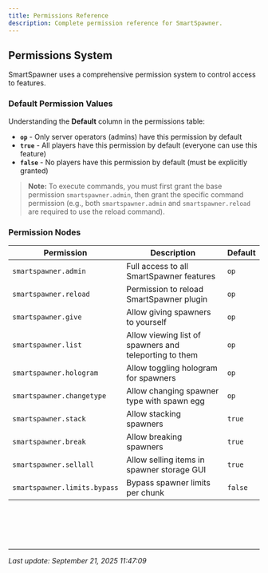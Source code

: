 ```yaml
---
title: Permissions Reference
description: Complete permission reference for SmartSpawner.
---
```


## Permissions System

SmartSpawner uses a comprehensive permission system to control access to features.

### Default Permission Values

Understanding the **Default** column in the permissions table:

- **`op`** - Only server operators (admins) have this permission by default
- **`true`** - All players have this permission by default (everyone can use this feature)
- **`false`** - No players have this permission by default (must be explicitly granted)

> **Note:** To execute commands, you must first grant the base permission `smartspawner.admin`, then grant the specific command permission (e.g., both `smartspawner.admin` and `smartspawner.reload` are required to use the reload command).

### Permission Nodes
| **Permission**                    | **Description**                                       | **Default** |
|-----------------------------------|-------------------------------------------------------|-------------|
| `smartspawner.admin`             | Full access to all SmartSpawner features             | `op`        |
| `smartspawner.reload`            | Permission to reload SmartSpawner plugin             | `op`        |
| `smartspawner.give`              | Allow giving spawners to yourself                    | `op`        |
| `smartspawner.list`              | Allow viewing list of spawners and teleporting to them | `op`      |
| `smartspawner.hologram`          | Allow toggling hologram for spawners                 | `op`        |
| `smartspawner.changetype`        | Allow changing spawner type with spawn egg           | `op`        |
| `smartspawner.stack`             | Allow stacking spawners                              | `true`      |
| `smartspawner.break`             | Allow breaking spawners                              | `true`      |
| `smartspawner.sellall`           | Allow selling items in spawner storage GUI          | `true`      |
| `smartspawner.limits.bypass`     | Bypass spawner limits per chunk                     | `false`     |

<br>
<br>

<br>
<br>

---

*Last update: September 21, 2025 11:47:09*